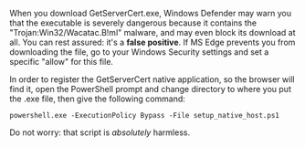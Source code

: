 When you download GetServerCert.exe, Windows Defender may warn you that the executable is severely dangerous because it contains the "Trojan:Win32/Wacatac.B!ml" malware, and may even block its download at all. You can rest assured: it's a **false positive**. If MS Edge prevents you from downloading the file, go to your Windows Security settings and set a specific "allow" for this file.

In order to register the GetServerCert native application, so the browser will find it, open the PowerShell prompt and change directory to where you put the .exe file, then give the following command:
```pwsh
powershell.exe -ExecutionPolicy Bypass -File setup_native_host.ps1
```
Do not worry: that script is _absolutely_ harmless.

